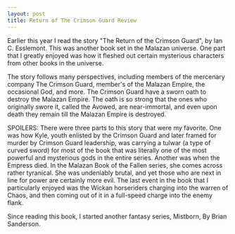 ```yaml
---
layout: post
title: Return of The Crimson Guard Review
---
```


Earlier this year I read the story "The Return of the Crimson Guard", by Ian C. Esslemont. This was another book set in the Malazan universe. One part that I greatly enjoyed was how it fleshed out certain mysterious characters from other books in the universe.

The story follows many perspectives, including members of the mercenary company The Crimson Guard, member's of the Malazan Empire, the occasional God, and more. The Crimson Guard have a sworn oath to destroy the Malazan Empire. The oath is so strong that the ones who originally swore it, called the Avowed, are near-immortal, and even upon death they remain till the Malazan Empire is destroyed.

SPOILERS:
There were three parts to this story that were my favorite. 
One was how Kyle, youth enlisted by the Crimson Guard and later framed for murder by Crimson Guard leadership, was carrying a tulwar (a type of curved sword) for most of the book that was literally one of the most powerful and mysterious gods in the entire series.
Another was when the Empress died. In the Malazan Book of the Fallen series, she comes across rather tyranical. She was undeniably brutal, and yet those who are next in line for power are certainly more evil.
The last event in the book that I particularly enjoyed was the Wickan horseriders charging into the warren of Chaos, and then coming out of it in a full-speed charge into the enemy flank.

Since reading this book, I started another fantasy series, Mistborn, By Brian Sanderson.
